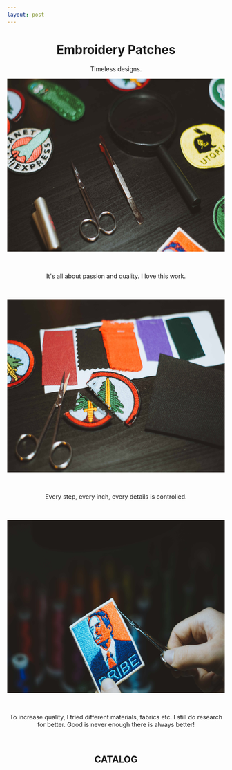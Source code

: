```yaml
---
layout: post
---
```

<h1 style="text-align: center;">Embroidery Patches</h1>
<p style="text-align: center;">Timeless designs.</p>
<p><img src="https://github.com/Kutalp/portfolio-jekyll-theme/blob/gh-pages/assets/img/projects/kutalp-01485.jpg?raw=true" alt="Workshop1" width="600" height="400" /></p>
<p>&nbsp;</p>
<p style="text-align: center;">It's all about passion and quality. I love this work.</p>
<p>&nbsp;</p>
<p><img src="https://github.com/Kutalp/portfolio-jekyll-theme/blob/gh-pages/assets/img/projects/kutalp-01489.jpg?raw=true" alt="Improve Kutalp" width="600" height="400" /></p>
<p>&nbsp;</p>
<p style="text-align: center;">Every step, every inch, every details is controlled.</p>
<p>&nbsp;</p>
<p><img src="https://github.com/Kutalp/portfolio-jekyll-theme/blob/gh-pages/assets/img/projects/kutalp-01487.jpg?raw=true" alt="Testing Kutalp" width="600" height="400" /></p>
<p>&nbsp;</p>
<p style="text-align: center;">To increase quality, I tried different materials, fabrics etc. I still do research for better. Good is never enough there is always better!</p>
<p>&nbsp;</p>
<h2 style="text-align: center;">CATALOG</h2>
<a data-pin-do="embedBoard" data-pin-board-width="500" data-pin-scale-height="1200" data-pin-scale-width="500" href="https://tr.pinterest.com/kutalpd/embroidery-patches/"></a>
